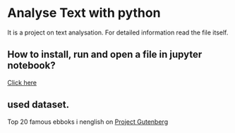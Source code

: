 # Analyse Text with python

It is a project on text analysation. For detailed information read the file itself.

## How to install, run and open a file in jupyter notebook?

[Click here](https://jupyter-notebook-beginner-guide.readthedocs.io/en/latest/install.html)

## used dataset.
Top 20 famous ebboks i nenglish on [Project Gutenberg](https://www.gutenberg.org/)
